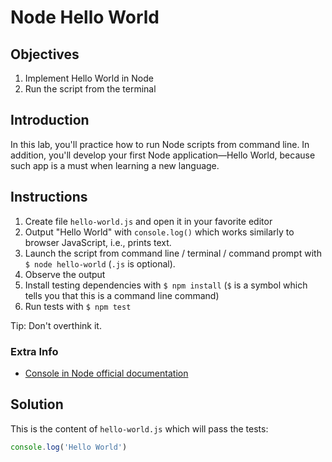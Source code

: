 # Node Hello World

## Objectives

1. Implement Hello World in Node
1. Run the script from the terminal


## Introduction

In this lab, you'll practice how to run Node scripts from command line. In addition, you'll develop your first Node application—Hello World, because such app is a must when learning a new language.

## Instructions

1. Create file `hello-world.js` and open it in your favorite editor
2. Output "Hello World" with `console.log()` which works similarly to browser JavaScript, i.e., prints text.
3. Launch the script from command line / terminal / command prompt with `$ node hello-world` (`.js` is optional).
4. Observe the output
5. Install testing dependencies with `$ npm install` (`$` is a symbol which tells you that this is a command line command)
6. Run tests with `$ npm test`

Tip: Don't overthink it.

### Extra Info

* [Console in Node official documentation](https://nodejs.org/api/console.html)

## Solution

This is the content of `hello-world.js` which will pass the tests:

```js
console.log('Hello World')
```
